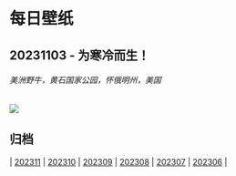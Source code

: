 # 每日壁纸

## 20231103 - 为寒冷而生！

###### 美洲野牛，黄石国家公园，怀俄明州，美国

![](https://www.bing.com/th?id=OHR.BisonSnow_ZH-CN2483472629_UHD.jpg)

## 归档

| [202311](/202311/README.md)
| [202310](/202310/README.md)
| [202309](/202309/README.md)
| [202308](/202308/README.md)
| [202307](/202307/README.md)
| [202306](/202306/README.md)
|